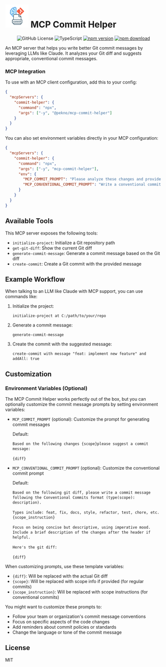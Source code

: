 # <img src="./assets/logo.png" width="75" height="75">  MCP Commit Helper

<div align="center">
  
![GitHub License](https://img.shields.io/badge/license-MIT-blue.svg)
![TypeScript](https://img.shields.io/badge/language-TypeScript-blue)
[![npm version](https://img.shields.io/npm/v/@pekno/mcp-commit-helper.svg)](https://www.npmjs.com/package/@pekno/mcp-commit-helper)
[![npm download](https://img.shields.io/npm/d18m/%40pekno%2Fmcp-commit-helper)](https://www.npmjs.com/package/@pekno/mcp-commit-helper)

</div>

An MCP server that helps you write better Git commit messages by leveraging LLMs like Claude. It analyzes your Git diff and suggests appropriate, conventional commit messages.

### MCP Integration

To use with an MCP client configuration, add this to your config:

```json
{
  "mcpServers": {
    "commit-helper": {
      "command": "npx",
      "args": ["-y", "@pekno/mcp-commit-helper"]
    }
  }
}
```

You can also set environment variables directly in your MCP configuration:

```json
{
  "mcpServers": {
    "commit-helper": {
      "command": "npx",
      "args": ["-y", "mcp-commit-helper"],
      "env": {
        "MCP_COMMIT_PROMPT": "Please analyze these changes and provide a commit message:\\n\\n{diff}",
        "MCP_CONVENTIONAL_COMMIT_PROMPT": "Write a conventional commit message for these changes:\\n\\n{diff}"
      }
    }
  }
}
```

## Available Tools

This MCP server exposes the following tools:

- `initialize-project`: Initialize a Git repository path
- `get-git-diff`: Show the current Git diff
- `generate-commit-message`: Generate a commit message based on the Git diff
- `create-commit`: Create a Git commit with the provided message

## Example Workflow

When talking to an LLM like Claude with MCP support, you can use commands like:

1. Initialize the project:
   ```
   initialize-project at C:/path/to/your/repo
   ```

2. Generate a commit message:
   ```
   generate-commit-message
   ```

3. Create the commit with the suggested message:
   ```
   create-commit with message "feat: implement new feature" and addAll: true
   ```

## Customization

### Environment Variables (Optional)

The MCP Commit Helper works perfectly out of the box, but you can optionally customize the commit message prompts by setting environment variables:

- `MCP_COMMIT_PROMPT` (optional): Customize the prompt for generating commit messages
  
  Default: 
  ```
  Based on the following changes {scope}please suggest a commit message:

  {diff}
  ```

- `MCP_CONVENTIONAL_COMMIT_PROMPT` (optional): Customize the conventional commit prompt
  
  Default:
  ```
  Based on the following git diff, please write a commit message following the Conventional Commits format (type(scope): description).

  Types include: feat, fix, docs, style, refactor, test, chore, etc.
  {scope_instruction}

  Focus on being concise but descriptive, using imperative mood.
  Include a brief description of the changes after the header if helpful.

  Here's the git diff:

  {diff}
  ```

When customizing prompts, use these template variables:
- `{diff}`: Will be replaced with the actual Git diff
- `{scope}`: Will be replaced with scope info if provided (for regular commits)
- `{scope_instruction}`: Will be replaced with scope instructions (for conventional commits)

You might want to customize these prompts to:
- Follow your team or organization's commit message conventions
- Focus on specific aspects of the code changes
- Add reminders about commit policies or standards
- Change the language or tone of the commit message

## License

MIT